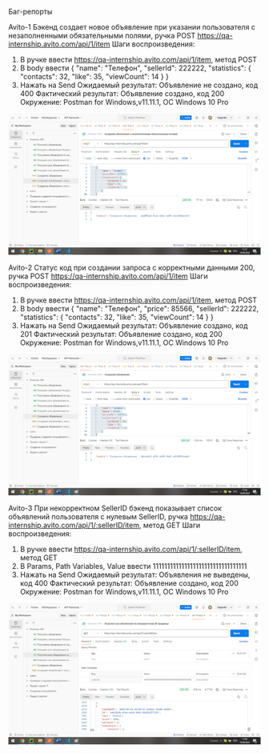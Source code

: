 Баг-репорты

Avito-1 Бэкенд создает новое объявление при указании пользователя с незаполненными обязательными полями, ручка POST https://qa-internship.avito.com/api/1/item
Шаги воспроизведения:
1. В ручке ввести https://qa-internship.avito.com/api/1/item, метод POST
2. В body ввести 
    {
        "name": "Телефон",
        "sellerId": 222222,
        "statistics": {
            "contacts": 32,
            "like": 35,
            "viewCount": 14
        }
    }
3. Нажать на Send
Ожидаемый результат: Объявление не создано, код 400
Фактический результат: Объявление создано, код 200
Окружение: Postman for Windows,v11.11.1, ОС Windows 10 Pro
<img src="\img\incorrect_post.png">

Avito-2 Статус код при создании запроса с корректными данными 200, ручка POST https://qa-internship.avito.com/api/1/item
Шаги воспроизведения:
1. В ручке ввести https://qa-internship.avito.com/api/1/item, метод POST
2. В body ввести 
    {
        "name": "Телефон",
        "price": 85566,
        "sellerId": 222222,
        "statistics": {
            "contacts": 32,
            "like": 35,
            "viewCount": 14
        }
    }
3. Нажать на Send
Ожидаемый результат: Объявление создано, код 201
Фактический результат: Объявление создано, код 200
Окружение: Postman for Windows,v11.11.1, ОС Windows 10 Pro
<img src="\img\correct_post.png">

Avito-3 При некорректном SellerID бэкенд показывает список объявлений пользователя с нулевым SellerID, ручка https://qa-internship.avito.com/api/1/:sellerID/item, метод GET
Шаги воспроизведения:
1. В ручке ввести https://qa-internship.avito.com/api/1/:sellerID/item, метод GET
2. В Params, Path Variables, Value ввести 111111111111111111111111111111111
3. Нажать на Send
Ожидаемый результат: Объявления не выведены, код 400
Фактический результат: Объявление создано, код 200
Окружение: Postman for Windows,v11.11.1, ОС Windows 10 Pro
<img src="\img\not_exist_user.png">

